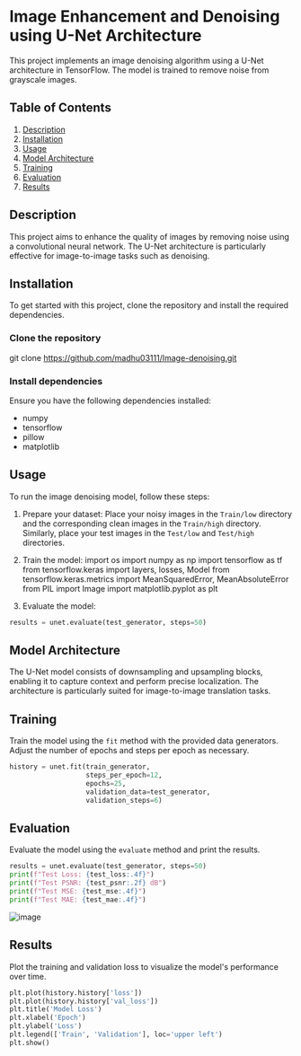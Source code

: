 # Image Enhancement and Denoising using U-Net Architecture
This project implements an image denoising algorithm using a U-Net architecture in TensorFlow. The model is trained to remove noise from grayscale images.

## Table of Contents
1. [Description](#description)
2. [Installation](#installation)
3. [Usage](#usage)
4. [Model Architecture](#model-architecture)
5. [Training](#training)
6. [Evaluation](#evaluation)
7. [Results](#results)


## Description
This project aims to enhance the quality of images by removing noise using a convolutional neural network. The U-Net architecture is particularly effective for image-to-image tasks such as denoising.

## Installation
To get started with this project, clone the repository and install the required dependencies.

### Clone the repository
git clone https://github.com/madhu03111/Image-denoising.git

### Install dependencies
Ensure you have the following dependencies installed:
- numpy
- tensorflow
- pillow
- matplotlib

## Usage
To run the image denoising model, follow these steps:

1. Prepare your dataset: Place your noisy images in the `Train/low` directory and the corresponding clean images in the `Train/high` directory. Similarly, place your test images in the `Test/low` and `Test/high` directories.
2. Train the model:
import os
import numpy as np
import tensorflow as tf
from tensorflow.keras import layers, losses, Model
from tensorflow.keras.metrics import MeanSquaredError, MeanAbsoluteError
from PIL import Image
import matplotlib.pyplot as plt

3. Evaluate the model:
```python
results = unet.evaluate(test_generator, steps=50)
```


## Model Architecture

The U-Net model consists of downsampling and upsampling blocks, enabling it to capture context and perform precise localization. The architecture is particularly suited for image-to-image translation tasks.

## Training

Train the model using the `fit` method with the provided data generators. Adjust the number of epochs and steps per epoch as necessary.
```python
history = unet.fit(train_generator,
                   steps_per_epoch=12,  
                   epochs=25, 
                   validation_data=test_generator,
                   validation_steps=6)
```


## Evaluation

Evaluate the model using the `evaluate` method and print the results.
```python
results = unet.evaluate(test_generator, steps=50)
print(f"Test Loss: {test_loss:.4f}")
print(f"Test PSNR: {test_psnr:.2f} dB")
print(f"Test MSE: {test_mse:.4f}")
print(f"Test MAE: {test_mae:.4f}")
```
![image](https://github.com/madhu03111/Image-denoising/assets/149709601/c3866c3a-5518-42a3-8b53-24392da49e4e)


## Results

Plot the training and validation loss to visualize the model's performance over time.
```python
plt.plot(history.history['loss'])
plt.plot(history.history['val_loss'])
plt.title('Model Loss')
plt.xlabel('Epoch')
plt.ylabel('Loss')
plt.legend(['Train', 'Validation'], loc='upper left')
plt.show()
```





